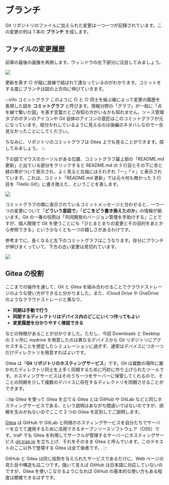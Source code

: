 # ブランチ

Git リポジトリのファイルに加えられた変更は一つ一つが記録されています。この変更の列は 1 本の **ブランチ** を成します。

## ファイルの変更履歴

前章の最後の画像を再掲します。ウィンドウの左下部分に注目してみましょう。

![](https://md.trap.jp/uploads/upload_abd67dc27feefeff9b60fe81052d43f9.png)

更新を表す ○ が縦に直線で結ばれて連なっているのがわかります。コミットをする度にブランチは図の上方向に伸びていきます。

:::info コミットグラフ
このように ○ と ○ 同士を結ぶ線によって変更の履歴を表現した図を **コミットグラフ** と呼びます。情報分野の「グラフ」が一般に「点を線で繋いだ図」を表す言葉だとご存知の方がいるかも知れません。ソース管理タブのボタンのアイコンや Git 自体のアイコンの意匠はこのコミットグラフが元になっています。枝分かれしているように見えるのは後編のネタバレなので一旦見なかったことにしてください。

ちなみに、リポジトリのコミットグラフは Gitea 上でも見ることができます。探してみましょう。
:::

下の図でマウスのカーソルがある位置、コミットグラフ最上部の「README.md 更新」と出ている部分をクリックすると README.md の 3 行目とその下に赤と緑の帯がついて表示され、よく見ると左端にはそれぞれ「ー」「＋」と表示されています。これは、コミット「README.md 更新」では元々何も無かった 3 行目を「Hello Git!」に書き換えた、ということを表します。

![](https://md.trap.jp/uploads/upload_1db06446d8bc41344dbb0979b3e964ae.png)

コミットグラフの隣に表示されているコミットメッセージと合わせると、一つ一つの変更について「**どういう意図で**」「**どこをどう書き換えたのか**」の情報が揃います。Git の一番の役割は「共同開発のバージョン管理を手助けする」ことですが、個人開発で Git を使うことにも「ひとまとまりの変更とその目的をあとから参照できる」という少なくとも一つの嬉しさがあるわけです。

参考までに、長くなると左下のコミットグラフはこうなります。存分にブランチが伸びまくっていて、下方の古い変更は見切れています。

![](https://md.trap.jp/uploads/upload_f2ef6edf78f71afb20a6cc7d5120cb66.png)

## Gitea の役割

ここまでの操作を通して、Git と Gitea を組み合わせることでクラウドストレージのような使い方ができると分かりました。また、iCloud Drive や OneDrive のようなクラウドストレージと異なり、

- **同期は手動で行う**
- **同期するディレクトリはデバイス内のどこにいくつ作ってもよい**
- **変更履歴を分かりやすく確認できる**

などの特徴があることが分かりました。ただし、今回 Downloads と Desktop の 2 ヶ所に mydrive を用意したのは異なるデバイスから Git リポジトリにアクセスすることを想定したシミュレーションに過ぎず、通常はデバイスにつき一つだけディレクトリを用意すればよいです。

Gitea は「**Git リポジトリのホスティングサービス**」です。Git は複数の場所に置かれたディレクトリ同士を上手く同期するために巧妙に作り上げられたツールです。ホスティングサービスはそのうち一つをサーバーに保管してくれるので、そことの同期を介して複数のデバイスに存在するディレクトリを同期させることができます。

:::tip Gitea を使って Gitea を立てる
Gitea とは GitHub や GitLab などと同じホスティングサービスである、という説明はあながち間違いではないのですが、誤解を生みかねないのでここで 2 つの Gitea を区別してご説明します。

[Gitea](https://about.gitea.com/) は GitHub や GitLab と同様のホスティングサービスを自分たちでサーバーを立てて運用するために活用できるオープンソースソフトウェア（OSS）です。traP でも Gitea を利用してサークルが管理するサーバーにホスティングサービス [git.trap.jp](https://git.trap.jp) を立ち上げ、それをそのまま Gitea と呼んでいます。このテキストのここ以外で登場する Gitea は全て後者です。
:::

GitHub と Gitea は同じ役割を与えられたサービスであるだけに、Web ページの見た目や構造も瓜二つです。強いて言えば GitHub は日本語に対応していないのですが、Gitea を使いこなせるようになれば GitHub の基本的な使い方もある程度は類推できるはずです。
